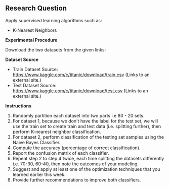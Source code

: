 ## Research Question

Apply supervised learning algorithms such as:
- K-Nearest Neighbors

**Experimental Procedure**

Download the two datasets from the given links:

**Dataset Source** 
- Train Dataset Source: https://www.kaggle.com/c/titanic/download/train.csv (Links to an external site.)
- Test Dataset Source: https://www.kaggle.com/c/titanic/download/test.csv (Links to an external site.)


**Instructions**

1. Randomly partition each dataset into two parts i.e 80 - 20  sets.
2. For dataset 1, because we don't have the label for the test set, we will use the train set to create train and test data (i.e. splitting further), then perform K-nearest neighbor classification.
3. For dataset 2, perform classification of the testing set samples using the Naive Bayes Classifier.
4. Compute the accuracy (percentage of correct classification).
5. Report the confusion matrix of each classifier.
6. Repeat step 2 to step 4 twice, each time splitting the datasets differently i.e. 70-30, 60-40, then note the outcomes of your modeling.
7. Suggest and apply at least one of the optimization techniques that you learned earlier this week.
8. Provide further recommendations to improve both classifiers. 
